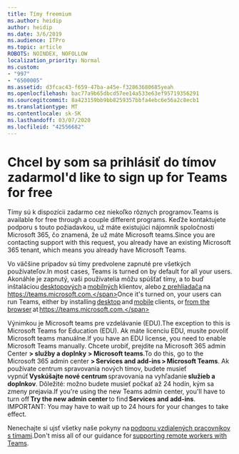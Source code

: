 ```yaml
---
title: Tímy freemium
ms.author: heidip
author: heidip
ms.date: 3/6/2019
ms.audience: ITPro
ms.topic: article
ROBOTS: NOINDEX, NOFOLLOW
localization_priority: Normal
ms.custom:
- "997"
- "6500005"
ms.assetid: d3fcac43-f659-47ba-a45e-f32863680685yeah
ms.openlocfilehash: bac77a9b65dbcd57ee14a533e63ef95719356291
ms.sourcegitcommit: 8a423159bb9bb8259357bbfa4ebc6e56a2c8ecb1
ms.translationtype: MT
ms.contentlocale: sk-SK
ms.lasthandoff: 03/07/2020
ms.locfileid: "42556682"
---
```

# <a name="id-like-to-sign-up-for-teams-for-free"></a><span data-ttu-id="68edd-102">Chcel by som sa prihlásiť do tímov zadarmo</span><span class="sxs-lookup"><span data-stu-id="68edd-102">I'd like to sign up for Teams for free</span></span>

<span data-ttu-id="68edd-103">Tímy sú k dispozícii zadarmo cez niekoľko rôznych programov.</span><span class="sxs-lookup"><span data-stu-id="68edd-103">Teams is available for free through a couple different programs.</span></span> <span data-ttu-id="68edd-104">Keďže kontaktujete podporu s touto požiadavkou, už máte existujúci nájomník spoločnosti Microsoft 365, čo znamená, že už máte Microsoft teams.</span><span class="sxs-lookup"><span data-stu-id="68edd-104">Since you are contacting support with this request, you already have an existing Microsoft 365 tenant, which means you already have Microsoft Teams.</span></span>

<span data-ttu-id="68edd-105">Vo väčšine prípadov sú tímy predvolene zapnuté pre všetkých používateľov.</span><span class="sxs-lookup"><span data-stu-id="68edd-105">In most cases, Teams is turned on by default for all your users.</span></span> <span data-ttu-id="68edd-106">Akonáhle je zapnutý, vaši používatelia môžu spúšťať tímy, a to buď inštaláciou [desktopových](https://office.visualstudio.com/MAX/_workitems/edit/desktop) a [mobilných](https://office.visualstudio.com/MAX/_workitems/edit/desktop) klientov, alebo [z prehliadača](https://docs.microsoft.com/en-us/MicrosoftTeams/get-clients#mobile-clients) na https://teams.microsoft.com.</span><span class="sxs-lookup"><span data-stu-id="68edd-106">Once it's turned on, your users can run Teams, either by installing [desktop](https://office.visualstudio.com/MAX/_workitems/edit/desktop) and [mobile](https://office.visualstudio.com/MAX/_workitems/edit/desktop) clients, or [from the browser](https://docs.microsoft.com/en-us/MicrosoftTeams/get-clients#mobile-clients) at https://teams.microsoft.com.</span></span>

<span data-ttu-id="68edd-107">Výnimkou je Microsoft teams pre vzdelávanie (EDU).</span><span class="sxs-lookup"><span data-stu-id="68edd-107">The exception to this is Microsoft Teams for Education (EDU).</span></span> <span data-ttu-id="68edd-108">Ak máte licenciu EDU, musíte povoliť Microsoft teams manuálne.</span><span class="sxs-lookup"><span data-stu-id="68edd-108">If you have an EDU license, you need to enable Microsoft Teams manually.</span></span> <span data-ttu-id="68edd-109">Chcete urobiť, prejdite na Microsoft 365 admin Center **> služby a doplnky > Microsoft teams**.</span><span class="sxs-lookup"><span data-stu-id="68edd-109">To do this, go to the Microsoft 365 admin center **> Services and add-ins > Microsoft Teams**.</span></span> <span data-ttu-id="68edd-110">Ak používate centrum spravovania nových tímov, budete musieť vypnúť **Vyskúšajte nové centrum** spravovania na vyhľadanie **služieb a doplnkov**. Dôležité: možno budete musieť počkať až 24 hodín, kým sa zmeny prejavia.</span><span class="sxs-lookup"><span data-stu-id="68edd-110">If you're using the new Teams admin center, you'll have to turn off **Try the new admin center** to find **Services and add-ins**. IMPORTANT: You may have to wait up to 24 hours for your changes to take effect.</span></span>

<span data-ttu-id="68edd-111">Nenechajte si ujsť všetky naše pokyny na [podporu vzdialených pracovníkov s tímami](https://docs.microsoft.com/en-us/MicrosoftTeams/support-remote-work-with-teams).</span><span class="sxs-lookup"><span data-stu-id="68edd-111">Don't miss all of our guidance for [supporting remote workers with Teams](https://docs.microsoft.com/en-us/MicrosoftTeams/support-remote-work-with-teams).</span></span>
